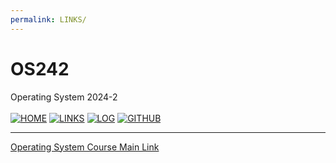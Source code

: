 ```yaml
---
permalink: LINKS/
---
```


#  OS242
Operating System 2024-2
<br>
<br>
[![HOME](https://img.shields.io/badge/Home--green.svg)](https://naufal-ramadhan.github.io/os242/)
[![LINKS](https://img.shields.io/badge/Links--aqua.svg)](https://naufal-ramadhan.github.io/os242/LINKS)
[![LOG](https://img.shields.io/badge/Log--eba434.svg)](https://naufal-ramadhan.github.io/os242/TXT/mylog.txt)
[![GITHUB](https://img.shields.io/badge/Github--white.svg?logo=github)](https://github.com/naufal-ramadhan/os242)
<hr>

[Operating System Course Main Link](https://os.vlsm.org/)
